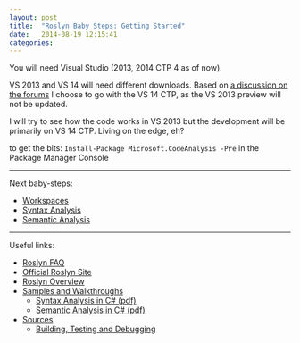 ```yaml
---
layout: post
title:  "Roslyn Baby Steps: Getting Started"
date:   2014-08-19 12:15:41
categories: 
---
```


You will need Visual Studio (2013, 2014 CTP 4 as of now).

VS 2013 and VS 14 will need different downloads. Based on [a discussion on the forums](https://roslyn.codeplex.com/discussions/547581) I choose to go with the VS 14 CTP, as the VS 2013 preview will not be updated.

I will try to see how the code works in VS 2013 but the development will be primarily on VS 14 CTP. Living on the edge, eh?

to get the bits: `Install-Package Microsoft.CodeAnalysis -Pre` in the Package Manager Console

---
Next baby-steps:

- [Workspaces](roslyn-baby-steps-workspaces)
- [Syntax Analysis](roslyn-baby-steps-syntax-analysis)
- [Semantic Analysis](roslyn-baby-steps-semantic-analysis)

---

Useful links:

- [Roslyn FAQ](https://roslyn.codeplex.com/wikipage?title=FAQ)
- [Official Roslyn Site](https://roslyn.codeplex.com/)
- [Roslyn Overview](https://roslyn.codeplex.com/wikipage?title=Overview)
- [Samples and Walkthroughs](https://roslyn.codeplex.com/wikipage?title=Samples%20and%20Walkthroughs)
    - [Syntax Analysis in C# (pdf)](https://www.codeplex.com/Download?ProjectName=roslyn&DownloadId=822179)
    - [Semantic Analysis in C# (pdf)](https://www.codeplex.com/Download?ProjectName=roslyn&DownloadId=822179)
- [Sources](http://source.roslyn.codeplex.com/)
    - [Building, Testing and Debugging](https://roslyn.codeplex.com/wikipage?title=Building%2c%20Testing%20and%20Debugging)